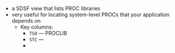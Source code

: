 - a SDSF view that lists PROC libraries
- very useful for locating system-level PROCs that your application depends on
	- Key columns:
		- `TSO` — PROCLIB
		- `STC` —
		-